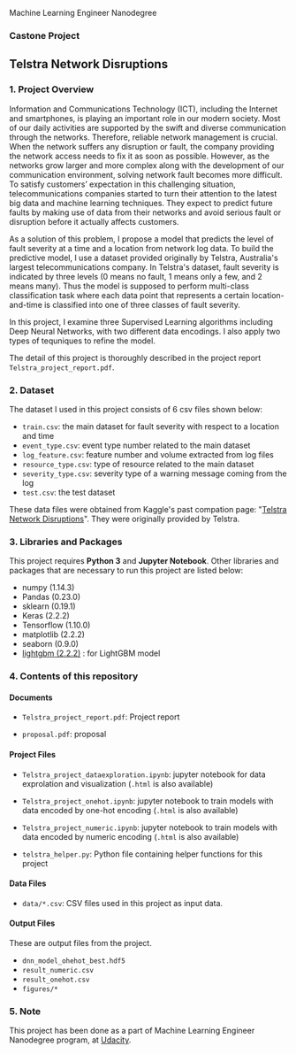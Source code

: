  Machine Learning Engineer Nanodegree

### Castone Project
## Telstra Network Disruptions

### 1. Project Overview

Information and Communications Technology (ICT), including the Internet and smartphones, is playing an important role in our modern society. Most of our daily activities are supported by the swift and diverse communication through the networks. Therefore, reliable network management is crucial. When the network suffers any disruption or fault, the company providing the network access needs to fix it as soon as possible. However, as the networks grow larger and more complex along with the development of our communication environment, solving network fault becomes more difficult. To satisfy customers’ expectation in this challenging situation, telecommunications companies started to turn their attention to the latest big data and machine learning techniques. They expect to predict future faults by making use of data from their networks and avoid serious fault or disruption before it actually affects customers.

As a solution of this problem, I propose a model that predicts the level of fault severity at a time and a location from network log data. To build the predictive model, I use a dataset provided originally by Telstra, Australia's largest telecommunications company. In Telstra's dataset, fault severity is indicated by three levels (0 means no fault, 1 means only a few, and 2 means many). Thus the model is supposed to perform multi-class classification task where each data point that represents a certain location-and-time is classified into one of three classes of fault severity.

In this project, I examine three Supervised Learning algorithms including Deep Neural Networks, with two different data encodings. I also apply two types of tequniques to refine the model.

The detail of this project is thoroughly described in the project report `Telstra_project_report.pdf`.


### 2. Dataset

The dataset I used in this project consists of 6 csv files shown below:

 - `train.csv`: the main dataset for fault severity with respect to a location and time
 - `event_type.csv`: event type number related to the main dataset
 - `log_feature.csv`: feature number and volume extracted from log files
 - `resource_type.csv`: type of resource related to the main dataset
 - `severity_type.csv`: severity type of a warning message coming from the log
 - `test.csv`: the test dataset


These data files were obtained from Kaggle's past compation page:
 "[Telstra Network Disruptions](https://www.kaggle.com/c/telstra-recruiting-network)". They were originally provided by Telstra.


### 3. Libraries and Packages
This project requires **Python 3** and **Jupyter Notebook**. Other libraries and packages that are necessary to run this project are listed below:
- numpy (1.14.3)
- Pandas (0.23.0)
- sklearn (0.19.1)
- Keras (2.2.2)
- Tensorflow (1.10.0)
- matplotlib (2.2.2)
- seaborn (0.9.0)
- [lightgbm (2.2.2)](https://github.com/Microsoft/LightGBM/tree/master/python-package) : for LightGBM model




### 4. Contents of this repository

#### Documents
- `Telstra_project_report.pdf`: Project report

- `proposal.pdf`: proposal

#### Project Files
- `Telstra_project_dataexploration.ipynb`: jupyter notebook for data exprolation and visualization (`.html` is also available)

- `Telstra_project_onehot.ipynb`: jupyter notebook to train models with data encoded by one-hot encoding  (`.html` is also available)

- `Telstra_project_numeric.ipynb`: jupyter notebook to train models with data encoded by numeric encoding  (`.html` is also available)

- `telstra_helper.py`: Python file containing helper functions for this project

#### Data Files
- `data/*.csv`: CSV files used in this project as input data.

#### Output Files
These are output files from the project.
- `dnn_model_ohehot_best.hdf5`
- `result_numeric.csv`
- `result_onehot.csv`
- `figures/*`

### 5. Note

This project has been done as a part of Machine Learning Engineer Nanodegree program, at [Udacity](https://www.udacity.com/).
